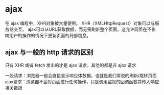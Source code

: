 # ajax

在 ajax 编程中，XHR对象被大量使用。
XHR（XMLHttpRequest）对象可以与服务器交互。
ajax可以从URL获取数据，而无需刷新整个页面。这允许网页在不影响用户的操作的情况下更新页面的局部信息。

## ajax 与一般的 http 请求的区别

只有 XHR 或者 fetch 发出的才是 ajax 请求，其他的都是非 ajax 请求

一般请求：浏览器一般会直接显示响应体数据，也就是我们常说的刷新/跳转页面
ajax请求：浏览器不会对页面进行任何操作，只是调用监视的回调函数并传入响应相关数据

